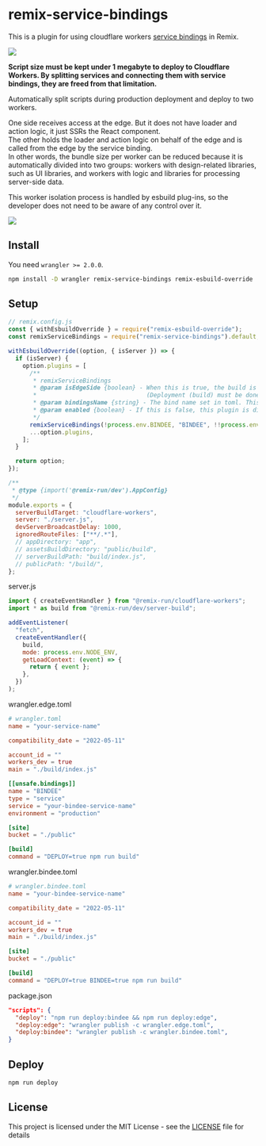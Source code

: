 # remix-service-bindings

This is a plugin for using cloudflare workers [service bindings](https://developers.cloudflare.com/workers/learning/using-services/) in Remix.

![](https://user-images.githubusercontent.com/6711766/168193222-d314552a-9e02-419f-85b7-2fdaf2ff3087.png)

**Script size must be kept under 1 megabyte to deploy to Cloudflare Workers. By splitting services and connecting them with service bindings, they are freed from that limitation.**

Automatically split scripts during production deployment and deploy to two workers.

One side receives access at the edge. But it does not have loader and action logic, it just SSRs the React component.  
The other holds the loader and action logic on behalf of the edge and is called from the edge by the service binding.  
In other words, the bundle size per worker can be reduced because it is automatically divided into two groups: workers with design-related libraries, such as UI libraries, and workers with logic and libraries for processing server-side data.

This worker isolation process is handled by esbuild plug-ins, so the developer does not need to be aware of any control over it.

![](https://user-images.githubusercontent.com/6711766/168193751-8ee86790-6a72-4a95-b0b1-8c89e5e199fe.png)

## Install

You need `wrangler >= 2.0.0`.

```bash
npm install -D wrangler remix-service-bindings remix-esbuild-override
```

## Setup

```js
// remix.config.js
const { withEsbuildOverride } = require("remix-esbuild-override");
const remixServiceBindings = require("remix-service-bindings").default;

withEsbuildOverride((option, { isServer }) => {
  if (isServer) {
    option.plugins = [
      /**
       * remixServiceBindings
       * @param isEdgeSide {boolean} - When this is true, the build is for edge (binder) and when false, the build is for bindee.
       *                               (Deployment (build) must be done in two parts.)
       * @param bindingsName {string} - The bind name set in toml. This name will be converted to a bind object.
       * @param enabled {boolean} - If this is false, this plugin is disabled.
       */
      remixServiceBindings(!process.env.BINDEE, "BINDEE", !!process.env.DEPLOY),
      ...option.plugins,
    ];
  }

  return option;
});

/**
 * @type {import('@remix-run/dev').AppConfig}
 */
module.exports = {
  serverBuildTarget: "cloudflare-workers",
  server: "./server.js",
  devServerBroadcastDelay: 1000,
  ignoredRouteFiles: ["**/.*"],
  // appDirectory: "app",
  // assetsBuildDirectory: "public/build",
  // serverBuildPath: "build/index.js",
  // publicPath: "/build/",
};
```

server.js

```js
import { createEventHandler } from "@remix-run/cloudflare-workers";
import * as build from "@remix-run/dev/server-build";

addEventListener(
  "fetch",
  createEventHandler({
    build,
    mode: process.env.NODE_ENV,
    getLoadContext: (event) => {
      return { event };
    },
  })
);
```

wrangler.edge.toml

```toml
# wrangler.toml
name = "your-service-name"

compatibility_date = "2022-05-11"

account_id = ""
workers_dev = true
main = "./build/index.js"

[[unsafe.bindings]]
name = "BINDEE"
type = "service"
service = "your-bindee-service-name"
environment = "production"

[site]
bucket = "./public"

[build]
command = "DEPLOY=true npm run build"
```

wrangler.bindee.toml

```toml
# wrangler.bindee.toml
name = "your-bindee-service-name"

compatibility_date = "2022-05-11"

account_id = ""
workers_dev = true
main = "./build/index.js"

[site]
bucket = "./public"

[build]
command = "DEPLOY=true BINDEE=true npm run build"
```

package.json

```json
"scripts": {
  "deploy": "npm run deploy:bindee && npm run deploy:edge",
  "deploy:edge": "wrangler publish -c wrangler.edge.toml",
  "deploy:bindee": "wrangler publish -c wrangler.bindee.toml",
}
```

## Deploy

```bash
npm run deploy
```

## License

This project is licensed under the MIT License - see the [LICENSE](https://github.com/aiji42/remix-service-bindings/blob/main/LICENSE) file for details

